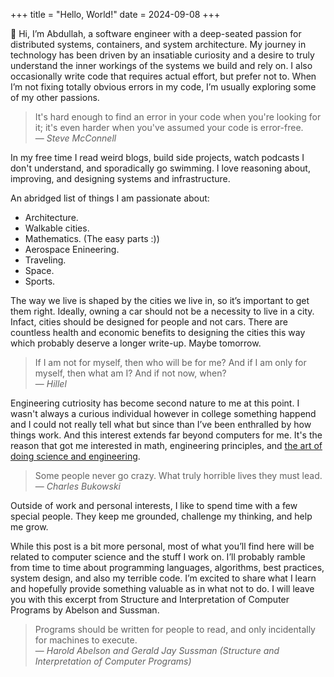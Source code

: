 +++
title = "Hello, World!"
date = 2024-09-08
+++

👋 Hi, I’m Abdullah, a software engineer with a deep-seated passion for distributed systems, containers, and system architecture. My journey in technology has been driven by an insatiable curiosity and a desire to truly understand the inner workings of the systems we build and rely on. I also occasionally write code that requires actual effort, but prefer not to. When I’m not fixing totally obvious errors in my code, I’m usually exploring some of my other passions.

> It's hard enough to find an error in your code when you're looking for it;
> it's even harder when you've assumed your code is error-free.<br>
> — <cite>Steve McConnell</cite>

In my free time I read weird blogs, build side projects, watch podcasts I don't understand, and sporadically go swimming. I love reasoning about, improving, and designing systems and infrastructure.

An abridged list of things I am passionate about:

- Architecture.
- Walkable cities.
- Mathematics. (The easy parts :))
- Aerospace Enineering.
- Traveling.
- Space.
- Sports.

The way we live is shaped by the cities we live in, so it’s important to get them right. Ideally, owning a car should not be a necessity to live in a city. Infact, cities should be designed for people and not cars. There are countless health and economic benefits to designing the cities this way which probably deserve a longer write-up. Maybe tomorrow.

> If I am not for myself, then who will be for me? And if I am only for myself, then what am I? And if not now, when?<br>
> — <cite>Hillel</cite>

Engineering cutriosity has become second nature to me at this point. I wasn't always a curious individual however in college something happend and I could not really tell what but since than I’ve been enthralled by how things work. And this interest extends far beyond computers for me. It's the reason that got me interested in math, engineering principles, and [the art of doing science and engineering](https://worrydream.com/refs/Hamming_1997_-_The_Art_of_Doing_Science_and_Engineering.pdf).

> Some people never go crazy. What truly horrible lives they must lead.<br>
> — <cite>Charles Bukowski</cite>

Outside of work and personal interests, I like to spend time with a few special people. They keep me grounded, challenge my thinking, and help me grow.

While this post is a bit more personal, most of what you’ll find here will be related to computer science and the stuff I work on. I’ll probably ramble from time to time about programming languages, algorithms, best practices, system design, and also my terrible code. I’m excited to share what I learn and hopefully provide something valuable as in what not to do. I will leave you with this excerpt from Structure and Interpretation of Computer Programs by Abelson and Sussman.

> Programs should be written for people to read, and only incidentally for machines to execute.<br>
> — <cite>Harold Abelson and Gerald Jay Sussman (Structure and Interpretation of Computer Programs)</cite>